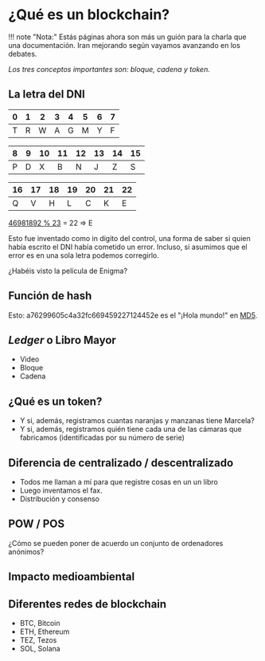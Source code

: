 # ¿Qué es un blockchain?

!!! note "Nota:" 
    Estás páginas ahora son más un guión para la charla que una documentación. Iran mejorando según vayamos 
    avanzando en los debates.

*Los tres conceptos importantes son: bloque, cadena y token.*

## La letra del DNI

| 0 | 1 | 2 | 3 | 4 | 5 | 6 | 7 | 
|---|---|---|---|---|---|---|---|
|T|R|W|A|G|M|Y|F|

| 8 | 9 | 10 | 11 | 12 | 13 | 14 | 15 | 
|---|---|----|----|----|----|----|----|
|P|D|X|B|N|J|Z|S|

| 16 | 17 | 18 | 19 | 20 | 21 | 22 |
|----|----|----|----|----|----|----|
|Q|V|H|L|C|K|E|

[46981892 % 23](https://www.google.es/search?q=46981892+%25+23&sxsrf=APq-WBvkLrYzGlsP8Di1iohR7xBKCcZvAQ%3A1650305349946&ei=RaldYqqmOcvUsAespaSQCA&ved=0ahUKEwjq3J3Bmp73AhVLKuwKHawSCYIQ4dUDCA4&uact=5&oq=46981892+%25+23&gs_lcp=Cgxnd3Mtd2l6LXNlcnAQAzoECCMQJ0oECEEYAUoECEYYAFD5CljFEWDIE2gBcAB4AIABU4gBvAKSAQE0mAEAoAEBwAEB&sclient=gws-wiz-serp)
= 22 => E

Esto fue inventado como in dígito del control, una forma de saber si quien había escrito el DNI había cometido un error. Incluso, si asumimos que el error es en una sola letra podemos corregirlo.

¿Habéis visto la película de Enigma?

## Función de hash

Esto: a76299605c4a32fc669459227124452e es el "¡Hola mundo!" en [MD5](https://md5calc.com/hash/md5/%C2%A1Hola+mundo%21).


## _Ledger_ o Libro Mayor
- Video 
- Bloque
- Cadena

## ¿Qué es un token?
- Y si, además, registramos cuantas naranjas y manzanas tiene Marcela?
- Y si, además, registramos quién tiene cada una de las cámaras que fabricamos (identificadas por su número de serie) 

## Diferencia de centralizado / descentralizado
- Todos me llaman a mí para que registre cosas en un un libro
- Luego inventamos el fax.
- Distribución y consenso

## POW / POS

¿Cómo se pueden poner de acuerdo un conjunto de ordenadores anónimos?

## Impacto medioambiental

[//]: # (TODO Buscar consumo de un ASIC.)
[//]: # (TODO Link Cambridge)

## Diferentes redes de blockchain

- BTC, Bitcoin
- ETH, Ethereum
- TEZ, Tezos
- SOL, Solana


